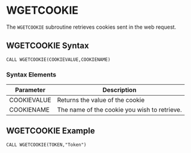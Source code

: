 # WGETCOOKIE

<PageHeader />

The `WGETCOOKIE` subroutine retrieves cookies sent in the web request.

## WGETCOOKIE Syntax

```
CALL WGETCOOKIE(COOKIEVALUE,COOKIENAME)
```

### Syntax Elements

| Parameter   | Description                                  |
| ----------- | -------------------------------------------- |
| COOKIEVALUE | Returns the value of the cookie              |
| COOKIENAME  | The name of the cookie you wish to retrieve. |

## WGETCOOKIE Example

```
CALL WGETCOOKIE(TOKEN,"Token")
```

<PageFooter />
